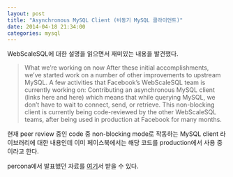 ```yaml
---
layout: post
title: "Asynchronous MySQL Client (비동기 MySQL 클라이언트)"
date: 2014-04-18 21:34:00
categories: mysql
---
```


WebScaleSQL에 대한 설명을 읽으면서 재미있는 내용을 발견했다.

> What we’re working on now
> After these initial accomplishments, we’ve started work on a number of other improvements to upstream MySQL. A few activities that Facebook’s WebScaleSQL team is currently working on:
> Contributing an asynchronous MySQL client (links here and here) which means that while querying MySQL, we don’t have to wait to connect, send, or retrieve. This non-blocking client is currently being code-reviewed by the other WebScaleSQL teams, after being used in production at Facebook for many months.

현재 peer review 중인 code 중 non-blocking mode로 작동하는 MySQL client 라이브러리에 대한 내용인데 이미 페이스북에서는 해당 코드를 production에서 사용 중이라고 한다.

percona에서 발표했던 자료를 [여기](http://www.percona.com/live/mysql-conference-2014/sites/default/files/slides/Percona%20Live%202014.pdf)서 받을 수 있다.
